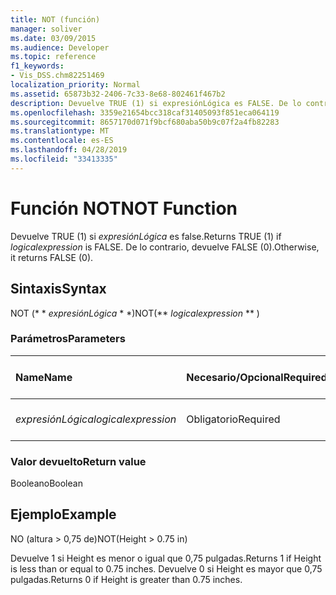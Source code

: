 ```yaml
---
title: NOT (función)
manager: soliver
ms.date: 03/09/2015
ms.audience: Developer
ms.topic: reference
f1_keywords:
- Vis_DSS.chm82251469
localization_priority: Normal
ms.assetid: 65873b32-2406-7c33-8e68-802461f467b2
description: Devuelve TRUE (1) si expresiónLógica es FALSE. De lo contrario, devuelve FALSE (0).
ms.openlocfilehash: 3359e21654bcc318caf31405093f851eca064119
ms.sourcegitcommit: 8657170d071f9bcf680aba50b9c07f2a4fb82283
ms.translationtype: MT
ms.contentlocale: es-ES
ms.lasthandoff: 04/28/2019
ms.locfileid: "33413335"
---
```

# <a name="not-function"></a><span data-ttu-id="7dbad-104">Función NOT</span><span class="sxs-lookup"><span data-stu-id="7dbad-104">NOT Function</span></span>

<span data-ttu-id="7dbad-105">Devuelve TRUE (1) si _expresiónLógica_ es false.</span><span class="sxs-lookup"><span data-stu-id="7dbad-105">Returns TRUE (1) if  _logicalexpression_ is FALSE.</span></span> <span data-ttu-id="7dbad-106">De lo contrario, devuelve FALSE (0).</span><span class="sxs-lookup"><span data-stu-id="7dbad-106">Otherwise, it returns FALSE (0).</span></span> 
  
## <a name="syntax"></a><span data-ttu-id="7dbad-107">Sintaxis</span><span class="sxs-lookup"><span data-stu-id="7dbad-107">Syntax</span></span>

<span data-ttu-id="7dbad-108">NOT (\* \* *expresiónLógica* \* \*)</span><span class="sxs-lookup"><span data-stu-id="7dbad-108">NOT(\*\* *logicalexpression* \*\* )</span></span> 
  
### <a name="parameters"></a><span data-ttu-id="7dbad-109">Parámetros</span><span class="sxs-lookup"><span data-stu-id="7dbad-109">Parameters</span></span>

|<span data-ttu-id="7dbad-110">**Name**</span><span class="sxs-lookup"><span data-stu-id="7dbad-110">**Name**</span></span>|<span data-ttu-id="7dbad-111">**Necesario/Opcional**</span><span class="sxs-lookup"><span data-stu-id="7dbad-111">**Required/Optional**</span></span>|<span data-ttu-id="7dbad-112">**Tipo de datos**</span><span class="sxs-lookup"><span data-stu-id="7dbad-112">**Data Type**</span></span>|<span data-ttu-id="7dbad-113">**Descripción**</span><span class="sxs-lookup"><span data-stu-id="7dbad-113">**Description**</span></span>|
|:-----|:-----|:-----|:-----|
| <span data-ttu-id="7dbad-114">_expresiónLógica_</span><span class="sxs-lookup"><span data-stu-id="7dbad-114">_logicalexpression_</span></span> <br/> |<span data-ttu-id="7dbad-115">Obligatorio</span><span class="sxs-lookup"><span data-stu-id="7dbad-115">Required</span></span>  <br/> |<span data-ttu-id="7dbad-116">**String**</span><span class="sxs-lookup"><span data-stu-id="7dbad-116">**String**</span></span> <br/> |<span data-ttu-id="7dbad-117">La expresión lógica por evaluar.</span><span class="sxs-lookup"><span data-stu-id="7dbad-117">The logical expression to evaluate.</span></span>  <br/> |
   
### <a name="return-value"></a><span data-ttu-id="7dbad-118">Valor devuelto</span><span class="sxs-lookup"><span data-stu-id="7dbad-118">Return value</span></span>

<span data-ttu-id="7dbad-119">Booleano</span><span class="sxs-lookup"><span data-stu-id="7dbad-119">Boolean</span></span>
  
## <a name="example"></a><span data-ttu-id="7dbad-120">Ejemplo</span><span class="sxs-lookup"><span data-stu-id="7dbad-120">Example</span></span>

<span data-ttu-id="7dbad-121">NO (altura \> 0,75 de)</span><span class="sxs-lookup"><span data-stu-id="7dbad-121">NOT(Height \> 0.75 in)</span></span> 
  
<span data-ttu-id="7dbad-122">Devuelve 1 si Height es menor o igual que 0,75 pulgadas.</span><span class="sxs-lookup"><span data-stu-id="7dbad-122">Returns 1 if Height is less than or equal to 0.75 inches.</span></span> <span data-ttu-id="7dbad-123">Devuelve 0 si Height es mayor que 0,75 pulgadas.</span><span class="sxs-lookup"><span data-stu-id="7dbad-123">Returns 0 if Height is greater than 0.75 inches.</span></span> 
  

